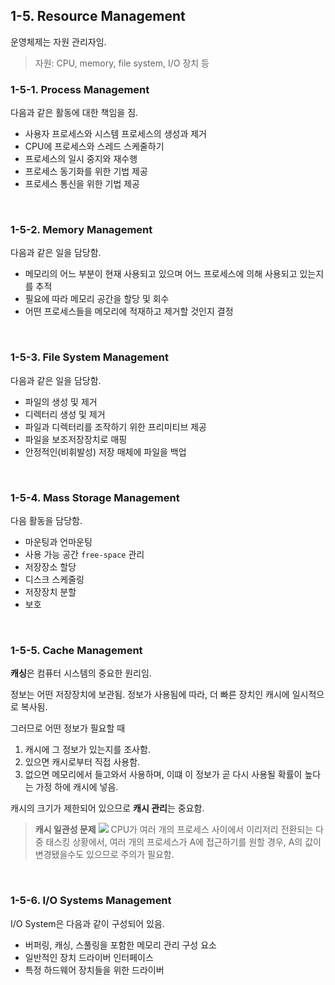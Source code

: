 ## 1-5. Resource Management

운영체제는 자원 관리자임.

> 자원: CPU, memory, file system, I/O 장치 등

### 1-5-1. Process Management

다음과 같은 활동에 대한 책임을 짐.

- 사용자 프로세스와 시스템 프로세스의 생성과 제거
- CPU에 프로세스와 스레드 스케줄하기
- 프로세스의 일시 중지와 재수행
- 프로세스 동기화를 위한 기법 제공
- 프로세스 통신을 위한 기법 제공

<br>

### 1-5-2. Memory Management

다음과 같은 일을 담당함.

- 메모리의 어느 부분이 현재 사용되고 있으며 어느 프로세스에 의해 사용되고 있는지를 추적
- 필요에 따라 메모리 공간을 할당 및 회수
- 어떤 프로세스들을 메모리에 적재하고 제거할 것인지 결정

<br>

### 1-5-3. File System Management

다음과 같은 일을 담당함.

- 파일의 생성 및 제거
- 디렉터리 생성 및 제거
- 파일과 디렉터리를 조작하기 위한 프리미티브 제공
- 파일을 보조저장장치로 매핑
- 안정적인(비휘발성) 저장 매체에 파일을 백업

<br>

### 1-5-4. Mass Storage Management

다음 활동을 담당함.

- 마운팅과 언마운팅
- 사용 가능 공간 `free-space` 관리
- 저장장소 할당
- 디스크 스케줄링
- 저장장치 분할
- 보호

<br>

### 1-5-5. Cache Management

**캐싱**은 컴퓨터 시스템의 중요한 원리임.

정보는 어떤 저장장치에 보관됨. 정보가 사용됨에 따라, 더 빠른 장치인 캐시에 일시적으로 복사됨.

그러므로 어떤 정보가 필요할 때

1. 캐시에 그 정보가 있는지를 조사함.
2. 있으면 캐시로부터 직접 사용함.
3. 없으면 메모리에서 들고와서 사용하며, 이떄 이 정보가 곧 다시 사용될 확률이 높다는 가정 하에 캐시에 넣음.

캐시의 크기가 제한되어 있으므로 **캐시 관리**는 중요함.

> **캐시 일관성 문제**
> ![](https://velog.velcdn.com/images%2Fwilko97%2Fpost%2F7b0a4d37-a7aa-4571-8177-60a59d534284%2Fimage.png)
> CPU가 여러 개의 프로세스 사이에서 이리저리 전환되는 다중 태스킹 상황에서, 여러 개의 프로세스가 A에 접근하기를 원할 경우, A의 값이 변경됐을수도 있으므로 주의가 필요함. 
<br>

### 1-5-6. I/O Systems Management

I/O System은 다음과 같이 구성되어 있음.

- 버퍼링, 캐싱, 스풀링을 포함한 메모리 관리 구성 요소
- 일반적인 장치 드라이버 인터페이스
- 특정 하드웨어 장치들을 위한 드라이버


